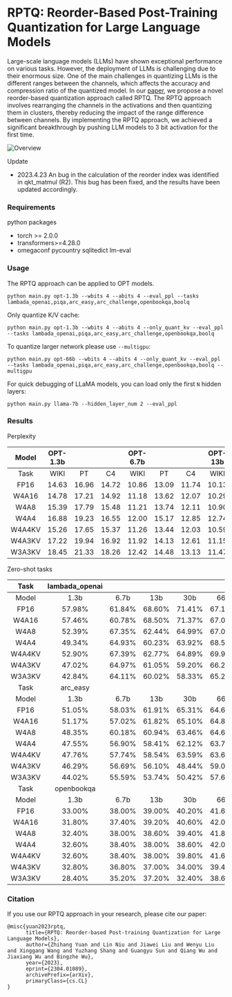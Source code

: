 # RPTQ: Reorder-Based Post-Training Quantization for Large Language Models
Large-scale language models (LLMs) have shown exceptional performance on various tasks. However, the deployment of LLMs is challenging due to their enormous size. One of the main challenges in quantizing LLMs is the different ranges between the channels, which affects the accuracy and compression ratio of the quantized model.
In our [paper](https://arxiv.org/abs/2304.01089), we propose a novel reorder-based quantization approach called RPTQ. The RPTQ approach involves rearranging the channels in the activations and then quantizing them in clusters, thereby reducing the impact of the range difference between channels. 
By implementing the RPTQ approach, we achieved a significant breakthrough by pushing LLM models to 3 bit activation for the first time.

![Overview](ims/cover.png)

Update
- 2023.4.23 An bug in the calculation of the reorder index was identified in qkt_matmul (R2). This bug has been fixed, and the results have been updated accordingly.

### Requirements
python packages
- torch >= 2.0.0
- transformers>=4.28.0
- omegaconf pycountry sqlitedict lm-eval


### Usage
The RPTQ approach can be applied to OPT models.
```
python main.py opt-1.3b --wbits 4 --abits 4 --eval_ppl --tasks lambada_openai,piqa,arc_easy,arc_challenge,openbookqa,boolq
```

Only quantize K/V cache:
```
python main.py opt-1.3b --wbits 4 --abits 4 --only_quant_kv --eval_ppl --tasks lambada_openai,piqa,arc_easy,arc_challenge,openbookqa,boolq
```

To quantize larger network please use `--multigpu`:
```
python main.py opt-66b --wbits 4 --abits 4 --only_quant_kv --eval_ppl --tasks lambada_openai,piqa,arc_easy,arc_challenge,openbookqa,boolq --multigpu
```

For quick debugging of LLaMA models, you can load only the first `N` hidden layers:
```
python main.py llama-7b --hidden_layer_num 2 --eval_ppl
```

### Results

Perplexity

|  Model | OPT-1.3b |        |        | OPT-6.7b |        |        | OPT-13b |        |        | OPT-30b |        |        | OPT-66b |        |        | OPT-175b |        |        |
|:------:|:--------:|:------:|:------:|:--------:|:------:|:------:|:-------:|:------:|:------:|:-------:|:------:|:------:|:-------:|:------:|:------:|:--------:|:------:|:------:|
|  Task  |   WIKI   |   PT   |   C4   |   WIKI   |   PT   |   C4   |   WIKI  |   PT   |   C4   |   WIKI  |   PT   |   C4   |   WIKI  |   PT   |   C4   |   WIKI   |   PT   |   C4   |
|  FP16  |  14.63   | 16.96  | 14.72  |  10.86   | 13.09  | 11.74  |  10.13  | 12.34  | 11.20  |  9.56   | 11.84  | 10.69  |  9.34   | 11.36  | 10.28  |   8.34   | 12.01  | 10.13  |
|  W4A16 |  14.78   | 17.21  | 14.92  |  11.18   | 13.62  | 12.07  |  10.29  | 12.45  | 11.27  |  9.55   | 11.91  | 10.74  |  9.30   | 11.42  | 10.31  |   8.37   | 12.31  | 10.26  |
|  W4A8  |  15.39   | 17.79  | 15.48  |  11.21   | 13.74  | 12.11  |  10.90  | 13.40  | 11.62  |  10.22  | 12.41  | 11.01  |  9.46   | 11.73  | 10.57  |   8.43   | 12.24  | 10.49  |
|  W4A4  |  16.88   | 19.23  | 16.55  |  12.00   | 15.17  | 12.85  |  12.74  | 15.76  | 14.71  |  11.15  | 14.11  | 13.48  |  12.23  | 18.87  | 15.93  |  10.60   | 15.59  | 12.28  |
| W4A4KV |  15.26   | 17.65  | 15.37  |  11.26   | 13.44  | 12.03  |  10.59  | 12.80  | 11.54  |  9.99   | 12.18  | 11.01  |  9.75   | 11.64  | 10.61  |   8.40   | 12.38  | 10.54  |
| W4A3KV |  17.22   | 19.94  | 16.92  |  11.92   | 14.13  | 12.61  |  11.15  | 13.90  | 12.04  |  11.62  | 14.95  | 11.96  |  10.88  | 14.69  | 11.36  |   9.39   | 13.45  | 11.27  |
| W3A3KV |  18.45   | 21.33  | 18.26  |  12.42   | 14.48  | 13.13  |  11.47  | 14.08  | 12.41  |  11.76  | 14.98  | 12.22  |  11.47  | 15.03  | 11.75  |  10.03   | 13.82  | 11.30  |

Zero-shot tasks

|  Task  | lambada_openai |        |        |        |        |      piqa     |        |        |        |        |
|:------:|:--------------:|:------:|:------:|:------:|:------:|:-------------:|:------:|:------:|:------:|:------:|
|  Model |      1.3b      |  6.7b  |   13b  |   30b  |   66b  |      1.3b     |  6.7b  |   13b  |   30b  |   66b  |
|  FP16  |     57.98%     | 61.84% | 68.60% | 71.41% | 67.14% |     72.47%    | 74.53% | 76.87% | 78.01% | 78.12% |
|  W4A16 |     57.46%     | 60.78% | 68.50% | 71.37% | 67.06% |     71.59%    | 74.80% | 76.93% | 78.29% | 78.18% |
|  W4A8  |     52.39%     | 67.35% | 62.44% | 64.99% | 67.02% |     69.69%    | 75.89% | 75.46% | 76.93% | 77.52% |
|  W4A4  |     49.34%     | 64.93% | 60.23% | 63.92% | 68.50% |     68.66%    | 75.40% | 73.55% | 76.16% | 77.14% |
| W4A4KV |     52.90%     | 67.39% | 62.77% | 64.89% | 69.99% |     69.26%    | 76.00% | 74.42% | 76.65% | 76.98% |
| W4A3KV |     47.02%     | 64.97% | 61.05% | 59.20% | 66.23% |     68.22%    | 75.73% | 73.23% | 67.46% | 74.21% |
| W3A3KV |     42.84%     | 64.11% | 60.02% | 58.33% | 65.28% |     68.22%    | 74.64% | 74.10% | 67.51% | 75.13% |
|  Task  |    arc_easy    |        |        |        |        | arc_challenge |        |        |        |        |
|  Model |      1.3b      |  6.7b  |   13b  |   30b  |   66b  |      1.3b     |  6.7b  |   13b  |   30b  |   66b  |
|  FP16  |     51.05%     | 58.03% | 61.91% | 65.31% | 64.68% |     29.69%    | 33.61% | 35.66% | 38.05% | 38.99% |
|  W4A16 |     51.17%     | 57.02% | 61.82% | 65.10% | 64.89% |     30.03%    | 32.59% | 35.49% | 37.96% | 38.99% |
|  W4A8  |     48.35%     | 60.18% | 60.94% | 63.46% | 64.60% |     26.36%    | 34.04% | 35.58% | 37.45% | 38.82% |
|  W4A4  |     47.55%     | 56.90% | 58.41% | 62.12% | 63.76% |     25.85%    | 34.30% | 33.95% | 36.17% | 37.20% |
| W4A4KV |     47.76%     | 57.74% | 58.54% | 63.59% | 63.67% |     27.64%    | 33.95% | 34.21% | 37.37% | 37.71% |
| W4A3KV |     46.29%     | 56.69% | 56.10% | 48.44% | 59.00% |     26.02%    | 33.95% | 33.95% | 30.71% | 36.77% |
| W3A3KV |     44.02%     | 55.59% | 53.74% | 50.42% | 57.65% |     26.53%    | 32.16% | 32.50% | 30.71% | 34.98% |
|  Task  |   openbookqa   |        |        |        |        |     boolq     |        |        |        |        |
|  Model |      1.3b      |  6.7b  |   13b  |   30b  |   66b  |      1.3b     |  6.7b  |   13b  |   30b  |   66b  |
|  FP16  |     33.00%     | 38.00% | 39.00% | 40.20% | 41.60% |     57.73%    | 67.03% | 65.90% | 70.45% | 70.85% |
|  W4A16 |     31.80%     | 37.40% | 39.20% | 40.60% | 42.00% |     58.99%    | 59.72% | 66.66% | 70.70% | 70.55% |
|  W4A8  |     32.40%     | 38.00% | 38.60% | 39.40% | 41.80% |     46.88%    | 65.93% | 66.57% | 70.64% | 71.07% |
|  W4A4  |     32.60%     | 38.40% | 38.00% | 38.60% | 42.00% |     41.37%    | 65.44% | 58.47% | 67.70% | 70.24% |
| W4A4KV |     32.60%     | 38.40% | 38.00% | 39.80% | 41.60% |     43.33%    | 62.11% | 62.47% | 68.22% | 70.79% |
| W4A3KV |     32.80%     | 36.80% | 37.00% | 34.00% | 39.40% |     42.84%    | 61.31% | 57.76% | 61.74% | 67.06% |
| W3A3KV |     28.40%     | 35.20% | 37.20% | 32.40% | 38.60% |     46.23%    | 60.79% | 65.07% | 63.08% | 67.49% |



### Citation
If you use our RPTQ approach in your research, please cite our paper:
```
@misc{yuan2023rptq,
      title={RPTQ: Reorder-based Post-training Quantization for Large Language Models}, 
      author={Zhihang Yuan and Lin Niu and Jiawei Liu and Wenyu Liu and Xinggang Wang and Yuzhang Shang and Guangyu Sun and Qiang Wu and Jiaxiang Wu and Bingzhe Wu},
      year={2023},
      eprint={2304.01089},
      archivePrefix={arXiv},
      primaryClass={cs.CL}
}
```